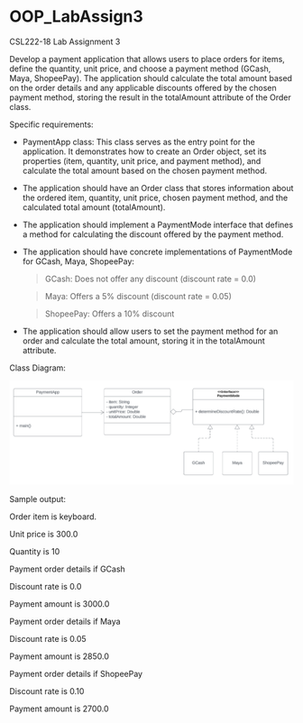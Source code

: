 # OOP_LabAssign3
CSL222-18 Lab Assignment 3

Develop a payment application that allows users to place orders for items, define the quantity, unit price, and choose a payment method (GCash, Maya, ShopeePay). The application should calculate the total amount based on the order details and any applicable discounts offered by the chosen payment method, storing the result in the totalAmount attribute of the Order class.

Specific requirements:
- PaymentApp class: This class serves as the entry point for the application. It demonstrates how to create an Order object, set its properties (item, quantity, unit price, and payment method), and calculate the total amount based on the chosen payment method.
- The application should have an Order class that stores information about the ordered item, quantity, unit price, chosen payment method, and the calculated total amount (totalAmount).
- The application should implement a PaymentMode interface that defines a method for calculating the discount offered by the payment method.
- The application should have concrete implementations of PaymentMode for GCash, Maya, ShopeePay:
  > GCash: Does not offer any discount (discount rate = 0.0)
  
  > Maya: Offers a 5% discount (discount rate = 0.05)
  
  > ShopeePay: Offers a 10% discount
- The application should allow users to set the payment method for an order and calculate the total amount, storing it in the totalAmount attribute.

Class Diagram:

![class-diagram](image.png)

Sample output:

Order item is keyboard.

Unit price is 300.0

Quantity is 10



Payment order details  if GCash

Discount rate is 0.0

Payment amount is 3000.0



Payment order details if Maya

Discount rate is 0.05

Payment amount is 2850.0



Payment order details if ShopeePay

Discount rate is 0.10

Payment amount is 2700.0
